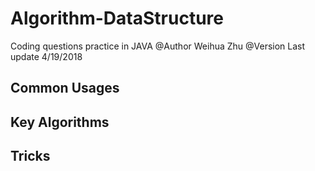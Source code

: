 # Algorithm-DataStructure
Coding questions practice in JAVA
@Author Weihua Zhu
@Version Last update 4/19/2018
## Common Usages


## Key Algorithms


## Tricks